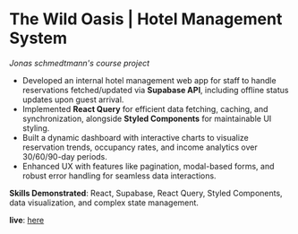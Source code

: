 

# The Wild Oasis | Hotel Management System  
*Jonas schmedtmann's course project*
- Developed an internal hotel management web app for staff to handle reservations fetched/updated via **Supabase API**, including offline status updates upon guest arrival.  
- Implemented **React Query** for efficient data fetching, caching, and synchronization, alongside **Styled Components** for maintainable UI styling.  
- Built a dynamic dashboard with interactive charts to visualize reservation trends, occupancy rates, and income analytics over 30/60/90-day periods.  
- Enhanced UX with features like pagination, modal-based forms, and robust error handling for seamless data interactions.  

**Skills Demonstrated**: React, Supabase, React Query, Styled Components, data visualization, and complex state management.  


**live**: [here](https://the-wild-oasis-bay-nine.vercel.app)
